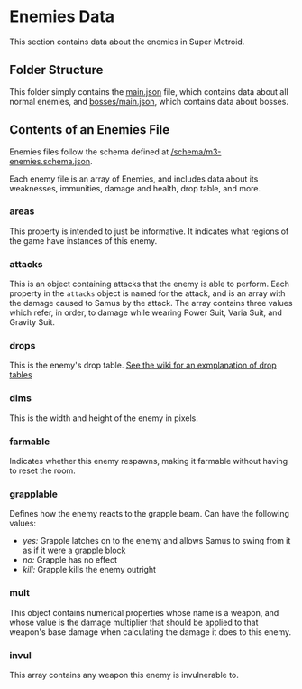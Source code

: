 # Enemies Data
This section contains data about the enemies in Super Metroid.

## Folder Structure
This folder simply contains the [main.json](main.json) file, which contains data about all normal enemies, and [bosses/main.json](bosses/main.json), which contains data about bosses.

## Contents of an Enemies File
Enemies files follow the schema defined at [/schema/m3-enemies.schema.json](../schema/m3-enemies.schema.json).

Each enemy file is an array of Enemies, and includes data about its weaknesses, immunities, damage and health, drop table, and more.

### areas
This property is intended to just be informative. It indicates what regions of the game have instances of this enemy.

### attacks
This is an object containing attacks that the enemy is able to perform. Each property in the `attacks` object is named for the attack, and is an array with the damage caused to Samus by the attack. The array contains three values which refer, in order, to damage while wearing Power Suit, Varia Suit, and Gravity Suit.

### drops
This is the enemy's drop table. [See the wiki for an exmplanation of drop tables](https://wiki.supermetroid.run/Enemies#How_Drops_Work)

### dims
This is the width and height of the enemy in pixels.

### farmable
Indicates whether this enemy respawns, making it farmable without having to reset the room.

### grapplable
Defines how the enemy reacts to the grapple beam. Can have the following values:
* _yes:_ Grapple latches on to the enemy and allows Samus to swing from it as if it were a grapple block
* _no:_ Grapple has no effect
* _kill:_ Grapple kills the enemy outright

### mult
This object contains numerical properties whose name is a weapon, and whose value is the damage multiplier that should be applied to that weapon's base damage when calculating the damage it does to this enemy.

### invul
This array contains any weapon this enemy is invulnerable to.